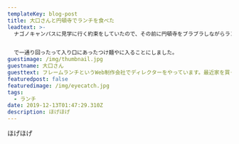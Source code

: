 ```yaml
---
templateKey: blog-post
title: 大口さんと円頓寺でランチを食べた
leadtext: >-
  ナゴノキャンパスに見学に行く約束をしていたので、その前に円頓寺をブラブラしながらランチを食べました。円頓寺商店街周りは最近おしゃれなお店が増えてきたので、来るたびに店舗が増えている印象です。


  で一通り回ったって入り口にあったつけ麺やに入ることにしました。
guestimage: /img/thumbnail.jpg
guestname: 大口さん
guesttext: フレームランチというWeb制作会社でディレクターをやっています。最近家を買ったり、双子のお子さんが生まれたり。
featuredpost: false
featuredimage: /img/eyecatch.jpg
tags:
  - ランチ
date: 2019-12-13T01:47:29.310Z
description: ほげほげ
---
```

ほげほげ
